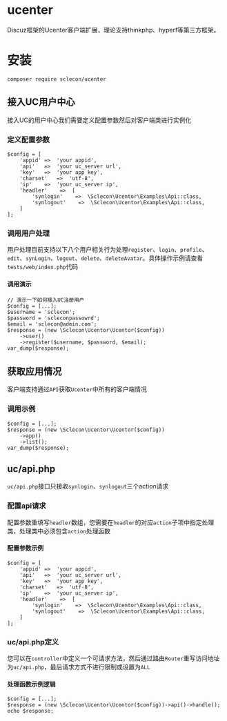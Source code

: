 # ucenter
Discuz框架的Ucenter客户端扩展，理论支持thinkphp、hyperf等第三方框架。

# 安装
    composer require sclecon/ucenter

## 接入UC用户中心
接入UC的用户中心我们需要定义配置参数然后对客户端类进行实例化
### 定义配置参数
    $config = [
        'appid' =>  'your appid',
        'api'   =>  'your uc_server url',
        'key'   =>  'your app key',
        'charset'   =>  'utf-8',
        'ip'    =>  'your uc_server ip',
        'headler'    =>  [
            'synlogin'    =>  \Sclecon\Ucentor\Examples\Api::class,
            'synlogout'    =>  \Sclecon\Ucentor\Examples\Api::class,
        ]
    ];
### 调用用户处理
用户处理目前支持以下八个用户相关行为处理`register`、`login`、`profile`、`edit`、`synLogin`、`logout`、`delete`、`deleteAvatar`。具体操作示例请查看`tests/web/index.php`代码
#### 调用演示
    // 演示一下如何接入UC注册用户
    $config = [...];
    $username = 'sclecon';
    $password = 'scleconpassowrd';
    $email = 'sclecon@admin.com';
    $response = (new \Sclecon\Ucentor\Ucentor($config))
        ->user()
        ->register($username, $password, $email);
    var_dump($response);

## 获取应用情况
客户端支持通过`API`获取`Ucenter`中所有的客户端情况
### 调用示例
    $config = [...];
    $response = (new \Sclecon\Ucentor\Ucentor($config))
        ->app()
        ->list();
    var_dump($response);

## uc/api.php
`uc/api.php`接口只接收`synlogin`、`synlogout`三个action请求
### 配置api请求
配置参数重填写`headler`数组，您需要在`headler`的对应`action`子项中指定处理类，处理类中必须包含`action`处理函数
#### 配置参数示例
    $config = [
        'appid' =>  'your appid',
        'api'   =>  'your uc_server url',
        'key'   =>  'your app key',
        'charset'   =>  'utf-8',
        'ip'    =>  'your uc_server ip',
        'headler'    =>  [
            'synlogin'    =>  \Sclecon\Ucentor\Examples\Api::class,
            'synlogout'    =>  \Sclecon\Ucentor\Examples\Api::class,
        ]
    ];
### uc/api.php定义
您可以在`controller`中定义一个可请求方法，然后通过路由`Router`重写访问地址为`uc/api.php`，最后请求方式不进行限制或设置为`ALL`
#### 处理函数示例逻辑
    $config = [...];
    $response = (new \Sclecon\Ucentor\Ucentor($config))->api()->handle();
    echo $response;